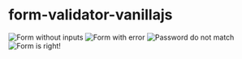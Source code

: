 # form-validator-vanillajs

![Form without inputs](https://github.com/victorhsn/form-validator-vanillajs/screenshot/form-empty.png)
![Form with error](https://github.com/victorhsn/form-validator-vanillajs/screenshot/form-error.png)
![Password do not match](https://github.com/victorhsn/form-validator-vanillajs/screenshot/form-password-error.png)
![Form is right!](https://github.com/victorhsn/form-validator-vanillajs/screenshot/form-correct.png)

